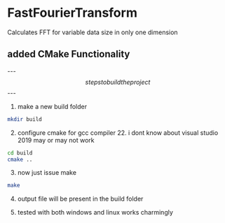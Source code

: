 # FastFourierTransform
Calculates FFT for variable data size in only one dimension

## added CMake Functionality

---$$  steps to build the project $$---

1. make a new build folder

 ``` bash
 mkdir build
 ```

2. configure cmake for gcc compiler 
        22. i dont know about visual studio 2019 may or may not work

 ``` bash
 cd build
 cmake ..
 ```

3. now just issue make

``` bash
make
```

4. output file will be present in the build folder

5. tested with both windows and linux works charmingly